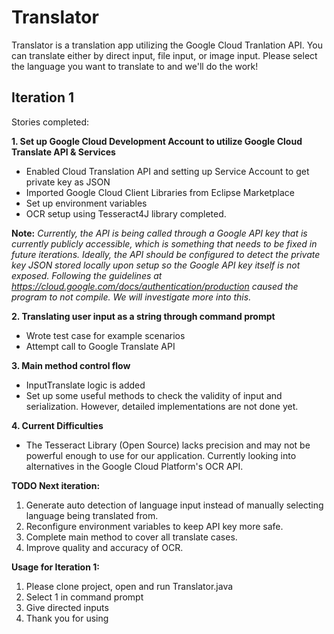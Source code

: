 # Translator

Translator is a translation app utilizing the Google Cloud Tranlation API. You can translate either by direct input, file input, or image input. Please select the language you want to translate to and we'll do the work!

## Iteration 1

Stories completed:

**1. Set up Google Cloud Development Account to utilize Google Cloud Translate API & Services**
  - Enabled Cloud Translation API and setting up Service Account to get private key as JSON 
  - Imported Google Cloud Client Libraries from Eclipse Marketplace
  - Set up environment variables
  - OCR setup using Tesseract4J library completed.
  
  **Note:** *Currently, the API is being called through a Google API key that is currently publicly accessible, which is something that needs to be fixed in future iterations. Ideally, the API should be configured to detect the private key JSON stored locally upon setup so the Google API key itself is not exposed. Following the guidelines at https://cloud.google.com/docs/authentication/production caused the program to not compile. We will investigate more into this.*
  
**2. Translating user input as a string through command prompt**
  - Wrote test case for example scenarios
  - Attempt call to Google Translate API

**3. Main method control flow**
  - InputTranslate logic is added
  - Set up some useful methods to check the validity of input and serialization. However, detailed implementations are not done yet. 

**4. Current Difficulties**
  - The Tesseract Library (Open Source) lacks precision and may not be powerful enough to use for our application. Currently looking into alternatives in the Google Cloud Platform's OCR API.

**TODO Next iteration:**
1. Generate auto detection of language input instead of manually selecting language being translated from. 
2. Reconfigure environment variables to keep API key more safe.
3. Complete main method to cover all translate cases. 
4. Improve quality and accuracy of OCR.

**Usage for Iteration 1:**
1. Please clone project, open and run Translator.java
2. Select 1 in command prompt
3. Give directed inputs
4. Thank you for using
